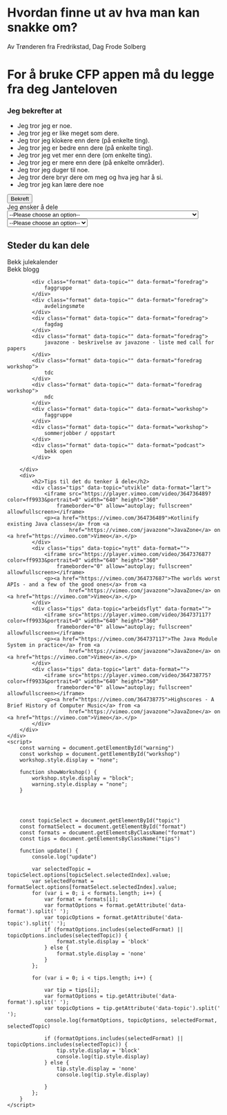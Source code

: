 # Hvordan finne ut av hva man kan snakke om?

Av Trønderen fra Fredrikstad, Dag Frode Solberg

<div id="warning">
        <h1>For å bruke CFP appen må du legge fra deg Janteloven</h1>
        <h3>Jeg bekrefter at</h3>
        <ul>
            <li>Jeg tror jeg er noe.</li>
            <li>Jeg tror jeg er like meget som dere.</li>
            <li>Jeg tror jeg klokere enn dere (på enkelte ting).</li>
            <li>Jeg tror jeg er bedre enn dere (på enkelte ting).</li>
            <li>Jeg tror jeg vet mer enn dere (om enkelte ting).</li>
            <li>Jeg tror jeg er mere enn dere (på enkelte områder).</li>
            <li>Jeg tror jeg duger til noe.</li>
            <li>Jeg tror dere bryr dere om meg og hva jeg har å si.</li>
            <li>Jeg tror jeg kan lære dere noe</li>
        </ul>
        <button onclick="showWorkshop()" type="button">Bekreft</button>
    </div>
    <div id="workshop">
        <div>
            <label>Jeg ønsker å dele
                <select id="topic" onchange="update()">
                    <option value="" selected disabled>--Please choose an option--</option>
                    <option value="utvikle">noe jeg kan godt, men vil bli enda bedre på</option>
                    <option value="nytt">en teknikk, et sårk, eller et verktøy jeg har hørt om men ikke brukt enda
                    </option>
                    <option value="arbeidsflyt">en arbeidsflyt jeg bruker og liker fodt</option>
                    <option value="anerki">noe alle tar for gitt men som ikke har blitt utfordret på en stund</option>
                    <option value="hobbie">en erfaring fra en hobbie jeg har som jeg synes er nyttig på jobben</option>
                    <option value="lært">noe jeg skulle ønske jeg viste for et år siden</option>
                    <option value="erfaring">en erfaring jeg har gjort med</option>
                </select>
            </label>
            <label>
                <select id="format" onchange="update()">
                    <option value="" selected disabled>--Please choose an option--</option>
                    <option value="artikkel">som en artikkel</option>
                    <option value="foredrag">som et foredrag</option>
                    <option value="workshop">som en workshop</option>
                    <option value="podcast">i et podcast</option>
                </select>
            </label>
        </div>
        <div>
            <h2>Steder du kan dele</h2>
            <div class="format" data-topic="" data-format="artikkel">
                Bekk julekalender
            </div>
            <div class="format" data-topic="" data-format="artikkel">
                Bekk blogg
            </div>

            <div class="format" data-topic="" data-format="foredrag">
                faggruppe
            </div>
            <div class="format" data-topic="" data-format="foredrag">
                avdelingsmøte
            </div>
            <div class="format" data-topic="" data-format="foredrag">
                fagdag
            </div>
            <div class="format" data-topic="" data-format="foredrag">
                javazone - beskrivelse av javazone - liste med call for papers
            </div>
            <div class="format" data-topic="" data-format="foredrag workshop">
                tdc
            </div>
            <div class="format" data-topic="" data-format="foredrag workshop">
                ndc
            </div>
            <div class="format" data-topic="" data-format="workshop">
                faggruppe
            </div>
            <div class="format" data-topic="" data-format="workshop">
                sommerjobber / oppstart
            </div>
            <div class="format" data-topic="" data-format="podcast">
                bekk open
            </div>

        </div>
        <div>
            <h2>Tips til det du tenker å dele</h2>
            <div class="tips" data-topic="utvikle" data-format="lært">
                <iframe src="https://player.vimeo.com/video/364736489?color=ff9933&portrait=0" width="640" height="360"
                    frameborder="0" allow="autoplay; fullscreen" allowfullscreen></iframe>
                <p><a href="https://vimeo.com/364736489">Kotlinify existing Java classes</a> from <a
                        href="https://vimeo.com/javazone">JavaZone</a> on <a href="https://vimeo.com">Vimeo</a>.</p>
            </div>
            <div class="tips" data-topic="nytt" data-format="">
                <iframe src="https://player.vimeo.com/video/364737687?color=ff9933&portrait=0" width="640" height="360"
                    frameborder="0" allow="autoplay; fullscreen" allowfullscreen></iframe>
                <p><a href="https://vimeo.com/364737687">The worlds worst APIs - and a few of the good ones</a> from <a
                        href="https://vimeo.com/javazone">JavaZone</a> on <a href="https://vimeo.com">Vimeo</a>.</p>
            </div>
            <div class="tips" data-topic="arbeidsflyt" data-format="">
                <iframe src="https://player.vimeo.com/video/364737117?color=ff9933&portrait=0" width="640" height="360"
                    frameborder="0" allow="autoplay; fullscreen" allowfullscreen></iframe>
                <p><a href="https://vimeo.com/364737117">The Java Module System in practice</a> from <a
                        href="https://vimeo.com/javazone">JavaZone</a> on <a href="https://vimeo.com">Vimeo</a>.</p>
            </div>
            <div class="tips" data-topic="lært" data-format="">
                <iframe src="https://player.vimeo.com/video/364738775?color=ff9933&portrait=0" width="640" height="360"
                    frameborder="0" allow="autoplay; fullscreen" allowfullscreen></iframe>
                <p><a href="https://vimeo.com/364738775">Highscores - A Brief History of Computer Music</a> from <a
                        href="https://vimeo.com/javazone">JavaZone</a> on <a href="https://vimeo.com">Vimeo</a>.</p>
            </div>
        </div>
    </div>
    <script>
        const warning = document.getElementById("warning")
        const workshop = document.getElementById("workshop")
        workshop.style.display = "none";

        function showWorkshop() {
            workshop.style.display = "block";
            warning.style.display = "none";
        }




        const topicSelect = document.getElementById("topic")
        const formatSelect = document.getElementById("format")
        const formats = document.getElementsByClassName("format")
        const tips = document.getElementsByClassName("tips")

        function update() {
            console.log("update")

            var selectedTopic = topicSelect.options[topicSelect.selectedIndex].value;
            var selectedFormat = formatSelect.options[formatSelect.selectedIndex].value;
            for (var i = 0; i < formats.length; i++) {
                var format = formats[i];
                var formatOptions = format.getAttribute('data-format').split(' ');
                var topicOptions = format.getAttribute('data-topic').split(' ');
                if (formatOptions.includes(selectedFormat) || topicOptions.includes(selectedTopic)) {
                    format.style.display = 'block'
                } else {
                    format.style.display = 'none'
                }
            };

            for (var i = 0; i < tips.length; i++) {

                var tip = tips[i];
                var formatOptions = tip.getAttribute('data-format').split(' ');
                var topicOptions = tip.getAttribute('data-topic').split(' ');
                console.log(formatOptions, topicOptions, selectedFormat, selectedTopic)

                if (formatOptions.includes(selectedFormat) || topicOptions.includes(selectedTopic)) {
                    tip.style.display = 'block'
                    console.log(tip.style.display)
                } else {
                    tip.style.display = 'none'
                    console.log(tip.style.display)

                }
            };
        }
    </script>
